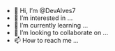 - 👋 Hi, I’m @DevAlves7
- 👀 I’m interested in ...
- 🌱 I’m currently learning ...
- 💞️ I’m looking to collaborate on ...
- 📫 How to reach me ...

<!---
DevAlves7/DevAlves7 is a ✨ special ✨ repository because its `README.md` (this file) appears on your GitHub profile.https://user-images.githubusercontent.com/70382532/138322189-2db8df52-9dcb-40a0-88a8-c365466bd33d.gif

You can click the Preview link to take a look at your changes.
--->

